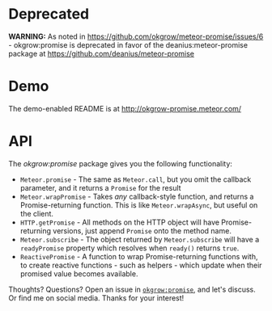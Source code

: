 # Deprecated

**WARNING:** As noted in https://github.com/okgrow/meteor-promise/issues/6 - okgrow:promise is deprecated in favor of the deanius:meteor-promise package at https://github.com/deanius/meteor-promise

# Demo
The demo-enabled README is at http://okgrow-promise.meteor.com/

# API

The *okgrow:promise* package gives you the following functionality:

  - `Meteor.promise` - The same as `Meteor.call`, but you omit the callback parameter, and it returns a `Promise` for the result
  - `Meteor.wrapPromise` - Takes *any* callback-style function, and returns a Promise-returning function.
    This is like `Meteor.wrapAsync`, but useful on the client.
  - `HTTP.getPromise` - All methods on the HTTP object will have Promise-returning versions, just append `Promise` onto the method name.
  - `Meteor.subscribe` - The object returned by `Meteor.subscribe` will have a `readyPromise` property which resolves when `ready()` returns `true`.
  - `ReactivePromise` - A function to wrap Promise-returning functions with, to create reactive functions - such as helpers - which update when their promised value becomes available.

  
Thoughts? Questions? Open an issue in [`okgrow:promise`](https://github.com/okgrow/meteor-promise), and let's discuss. Or find me on social media. Thanks for your interest!
